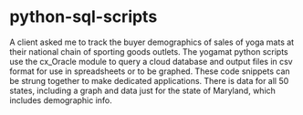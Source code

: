 # python-sql-scripts
A client asked me to track the buyer demographics of sales of yoga mats at their national chain of sporting goods outlets.   The yogamat python scripts use the cx_Oracle module to query a cloud database and output files in csv format for use in spreadsheets or to be graphed.  These code snippets can be strung together to make dedicated applications.
There is data for all 50 states, including a graph and data just for the state of Maryland, which includes demographic info.
